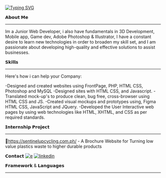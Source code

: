 <a href="https://git.io/typing-svg"><img src="https://readme-typing-svg.demolab.com?font=Fira+Code&weight=500&size=27&pause=1000&color=F74512&width=435&lines=Hi!+I'm+Angela+Zacarias+%F0%9F%98%8A;A++Junior+Web+Developer" alt="Typing SVG" /></a>

𝗔𝗯𝗼𝘂𝘁 𝗠𝗲
____________________________________________________________________________
Im a Junior Web Developer, i also have fundamentals in 3D Development, Mobile app, Game dev, Adobe Photoshop & Illustrator, I have a constant desire to learn new technologies in order to broaden my skill set, and I am passionate about developing high-quality and effective solutions to assist businesses.

𝗦𝗸𝗶𝗹𝗹𝘀
_____________________________________________________________________________
Here's how i can help your Company:

-Designed and created websites using FrontPage, PHP, HTML CSS, Photoshop and MySQL
-Designed sites with HTML CSS, and Javascript.
-Translated mock-up's to produce clean, bug free, cross-browser using HTML CSS and JS.
-Created visual mockups and prototypes using, Figma HTML CSS, JavaScript and JQuery.
-Developed the User Interactive web pages by using web technologies like HTML, XHTML, and CSS as per required standards.

𝗜𝗻𝘁𝗲𝗿𝗻𝘀𝗵𝗶𝗽 𝗣𝗿𝗼𝗷𝗲𝗰𝘁
________________________________________________________________________________
🔗https://sentinelupcycling.com.ph/ - A Brochure Website for Turning low value plastics waste to higher durable products

𝗖𝗼𝗻𝘁𝗮𝗰𝘁
<a href='mailto:zacariasaaangel@gmail.com' target="_blank"><img alt='e' src='https://img.shields.io/badge/zacariasaaangel@gmail.com-100000?style=for-the-badge&logo=e&logoColor=white&labelColor=FF0000&color=FF0000'/></a>
<a href='https://www.linkedin.com/in/angela-zacarias-284812239/' target="_blank"><img alt='linkedin' src='https://img.shields.io/badge/Angelazacarias-100000?style=for-the-badge&logo=linkedin&logoColor=white&labelColor=272DA3&color=272DA3'/></a>

𝗙𝗿𝗮𝗺𝗲𝘄𝗼𝗿𝗸 & 𝗟𝗮𝗻𝗴𝘂𝗮𝗴𝗲𝘀
________________________________________________________________________________




